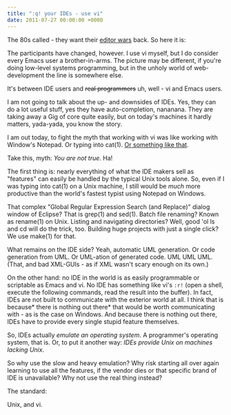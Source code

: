 ```yaml
---
title: ":q! your IDEs - use vi"
date: 2011-07-27 00:00:00 +0000
---
```

<p>The 80s called - they want their <a href="http://en.wikipedia.org/wiki/Editor_war">editor wars</a> back. So here it is:</p>

<p>The participants have changed, however. I use vi myself, but I do consider every Emacs user a brother-in-arms. The picture may be different, if you're doing low-level systems programming, but in the unholy world of web-development the line is somewhere else.</p>

<p>It's between IDE users and <del>real programmers</del> uh, well - vi and Emacs users.</p>

<p>I am not going to talk about the up- and downsides of IDEs. Yes, they can do a lot useful stuff, yes they have auto-completion, nananana. They are taking away a Gig of core quite easily, but on today's machines it hardly matters, yada-yada, you know the story.</p>

<p>I am out today, to fight the myth that working with vi was like working with Window's Notepad. Or typing into cat(1). <a href="http://xkcd.com/378/">Or something like that</a>.</p>

<p>Take this, myth: <em>You are not true</em>. Ha!</p>

<p>The first thing is: nearly everything of what the IDE makers sell as "features" can easily be handled by the typical Unix tools alone. So, even if I was typing into cat(1) on a Unix machine, I still would be <em>much</em> more productive than the world's fastest typist using Notepad on Windows.</p>

<p>That complex "Global Regular Expression Search (and Replace)" dialog window of Eclipse? That is grep(1) and sed(1). Batch file renaming? Known as rename(1) on Unix. Listing and navigating directories? Well, good 'ol ls and cd will do the trick, too. Building huge projects with just a single click? We use make(1) for that.</p>

<p>What remains on the IDE side? Yeah, automatic UML generation. Or code generation from UML. Or UML-ation of generated code. UML UML UML. (That, and bad XML-GUIs - as if XML wasn't scary enough on its own.)</p>

<p>On the other hand: no IDE in the world is as easily programmable or scriptable as Emacs and vi. No IDE has something like vi's <code>:r!</code> (open a shell, execute the following commands, read the result into the buffer). In fact, IDEs are not built to communicate with the exterior world at all. I think that is because* there is nothing out there* that would be worth communicating with - as is the case on Windows. And because there is nothing out there, IDEs have to provide every single stupid feature themselves.</p>

<p>So, IDEs actually <em>emulate an operating system</em>. A programmer's operating system, that is. Or, to put it another way: <em>IDEs provide Unix on machines lacking Unix</em>.</p>

<p>So why use the slow and heavy emulation? Why risk starting all over again learning to use all the features, if the vendor dies or that specific brand of IDE is unavailable? Why not use the real thing instead?</p>

<p>The standard:</p>

<p>Unix, and vi.</p>
